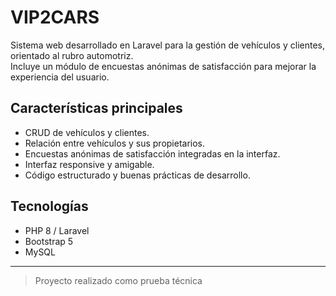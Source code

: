 # VIP2CARS

Sistema web desarrollado en Laravel para la gestión de vehículos y clientes, orientado al rubro automotriz.  
Incluye un módulo de encuestas anónimas de satisfacción para mejorar la experiencia del usuario.

## Características principales

- CRUD de vehículos y clientes.
- Relación entre vehículos y sus propietarios.
- Encuestas anónimas de satisfacción integradas en la interfaz.
- Interfaz responsive y amigable.
- Código estructurado y buenas prácticas de desarrollo.

## Tecnologías

- PHP 8 / Laravel
- Bootstrap 5
- MySQL

---

> Proyecto realizado como prueba técnica